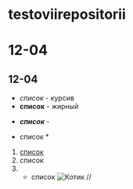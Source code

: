 # testoviirepositorii
# 12-04
## 12-04
* *список* - курсив
* **список** - жирный
- ***список*** - 
+ список \*
1. [список](https://lms.alogitmika.org "Алгоритмика")
2. список
3. + список
![Котик](cat.jpg)
//
